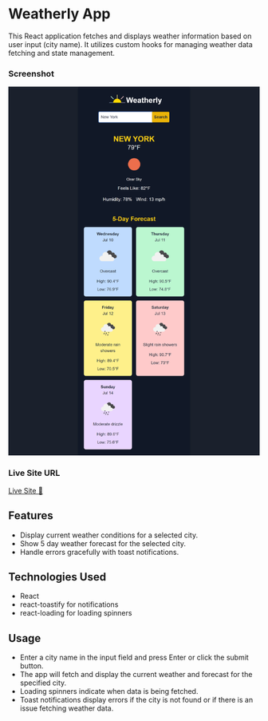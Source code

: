 # Weatherly App

This React application fetches and displays weather information based on user input (city name). It utilizes custom hooks for managing weather data fetching and state management.

### Screenshot

![](./screenshot.png)

### Live Site URL
[Live Site 🔗](https://earnest-frangollo-f682d3.netlify.app)

## Features

- Display current weather conditions for a selected city.
- Show 5 day weather forecast for the selected city.
- Handle errors gracefully with toast notifications.

## Technologies Used

- React
- react-toastify for notifications
- react-loading for loading spinners

## Usage

- Enter a city name in the input field and press Enter or click the submit button.
- The app will fetch and display the current weather and forecast for the specified city.
- Loading spinners indicate when data is being fetched.
- Toast notifications display errors if the city is not found or if there is an issue fetching weather data.

 